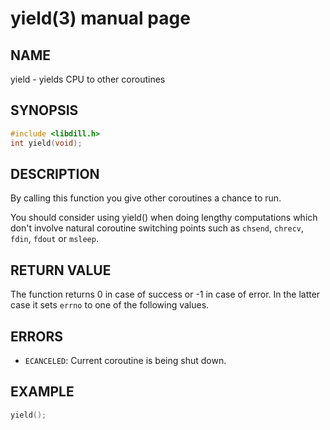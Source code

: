 # yield(3) manual page

## NAME

yield - yields CPU to other coroutines

## SYNOPSIS

```c
#include <libdill.h>
int yield(void);
```

## DESCRIPTION

By calling this function you give other coroutines a chance to run.

You should consider using yield() when doing lengthy computations which don't involve natural coroutine switching points such as `chsend`, `chrecv`, `fdin`, `fdout` or `msleep`.

## RETURN VALUE

The function returns 0 in case of success or -1 in case of error. In the latter case it sets `errno` to one of the following values.

## ERRORS

* `ECANCELED`: Current coroutine is being shut down.

## EXAMPLE

```c
yield();
```

